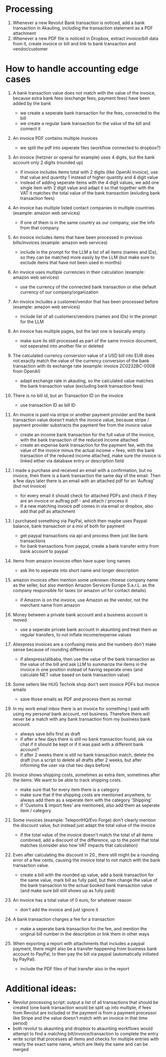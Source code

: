 # Processing
1. Whenever a new Revolut Bank transaction is noticed, add a bank transaction in Akauting, including the transaction statement as a PDF attachment
2. Whenever a new PDF file is noticed in Dropbox, extract invoice/bill data from it, create invoice or bill and link to bank transaction and vendor/customer


# How to handle accounting edge cases

1. A bank transaction value does not match with the value of the invoice, because extra bank fees (exchange fees, payment fees) have been added by the bank
    - we create a seperate bank transaction for the fees, connected to the bill
    - we create a regular bank transaction for the value of the bill and connect it
2. An invoice PDF contains multiple invoices
    - we split the pdf into seperate files (workflow connected to dropbox?)
3. An invoice (hetzner or openai for example) uses 4 digits, but the bank account only 2 digits (rounded up)
    - if invoice includes items total with 2 digits (like OpenAI invoice), use that value and quantity 1 instead of higher quantity and 4 digit value
    - instead of adding seperate items with the 4 digit values, we add one single item with 2 digit value and adapt it so that together with the VAT it matches the total value of the bank transaction (exluding bank transaction fees)
4. An invoice has multiple listed contact companies in multiple countries (example: amazon web services)
    - if one of them is in the same country as our company, use the info from that company
5. An invoice includes items that have been processed in previous bills/invoices (example: amazon web services)
    - include in the prompt for the LLM a list of all items (names and IDs), so they can be matched more easily by the LLM (but make sure to exclude items that have not been used in months)
6. An invoice uses multiple currencies in their calculation (example: amazon web services)
    - use the currency of the connected bank transaction or else default currency of our company/organization
7. An invoice includes a customer/vendor that has been processed before (example: amazon web services)
    - include list of all customers/vendors (names and IDs) in the prompt for the LLM
8. An invoice has multiple pages, but the last one is basically empty
    - make sure its still processed as part of the same invoice document, not seperated into another file or deleted
9. The calculated currency conversion value of a USD bill into EUR does not exactly match the value of the currency conversion of the bank transaction with its exchange rate (example: invoice 2C0232BC-0008 from OpenAI)
    - adapt exchange rate in akauting, so the calculated value matches the bank transaction value (excluding bank transaction fees)
10. There is no bill id, but an Transaction ID on the invoice
    - use transaction ID as bill ID
11. An invoice is paid via stripe or another payment provider and the bank transaction value doesn't match the invoice value, because stripe / payment provider substracts the payment fee from the invoice value
    - create an income bank transaction for the full value of the invoice, with the bank transaction of the reduced income attached
    - create an expense bank transaction for the payment fee, with the value of the invoice minus the actual income = fees, with the bank transaction of the reduced income attached, make sure the invoice is linked either via database entry or description field
12. I made a purchase and received an email with a confirmation, but no invoice, then there is a bank transaction the same day of the email. Then a few days later there is an email with an attached pdf for an 'Auftrag' (but not invoice)
    - for every email it should check for attached PDFs and check if they are an invoice or auftrag pdf - and attach / process it
    - if a new matching invoice pdf comes in via email or dropbox, also add that pdf as attachment
13. I purchased something via PayPal, which then maybe uses Paypal balance, bank transaction or a mix of both for payment
    - get paypal transactions via api and process them just like bank transactions
    - for bank transactions from paypal, create a bank transfer entry from bank account to paypal
14. Items from amazon invoices often have super long names
    - ask llm to seperate into short name and longer description
15. amazon invoices often mention some unknown chinese company name as the seller, but also mention Amazon Services Europe S.a.r.L. as the company responsible for taxes (or amazon url for contact details)
    - if Amazon is on the invoice, use Amazon as the vendor, not the merchant name from amazon
16. Money between a private bank account and a business account is moved
    - use a seperate private bank account in akaunting and treat them as regular transfers, to not inflate income/expense values
17. Aliexpress invoices are a confusing mess and the numbers don't make sense because of rounding differences
    - if aliexpress/alibaba, then use the value of the bank transaction as the value of the bill and ask LLM to summarize the items in the invoice in one position instead of having seperate ones (and calculate NET value based on bank transaction value)
18. Some sellers like HUG Technik shop don't sent invoice PDFs but invoice emails
    - save those emails as PDF and process them as normal
19. In my work email inbox there is an invoice for something I paid with using my personal bank account, not business. Therefore there will never be a match with any bank transaction from my business bank account.
    - always save bills first as draft
    - if after a few days there is still no bank transaction found, ask via chat if it should be kept or if it was paid with a different bank account?
    - if after 2 weeks there is still no bank transaction match, delete the draft (run a script to delete all drafts after 2 weeks, but after informing the user via chat two days before)
20. Invoice shows shipping costs, sometimes as extra item, sometimes after the items. We want to be able to track shipping costs.
    - make sure that for every item there is a category
    - make sure that if the shipping costs are mentioned anywhere, to always add them as a seperate item with the category 'Shipping'
    - if 'Customs & import fees' are mentioned, also add them as seperate item / category
20. Some invoices (example: TeleportHQ/Evo Forge) don't clearly mention the discount value, but instead just adapt the total value of the invoice
    - if the total value of the invoice doesn't match the total of all items combined, add a discount of the difference, up to the point that total matches (consider also how VAT impacts that calculation)
21. Even after calculating the discount in 20., there still might be a rounding error of a few cents, causing the invoice total to not match with the bank transaction value.
    - create a bill with the rounded up value, add a bank transaction for the same value, mark bill as fully paid, but then change the value of the bank transaction to the actual booked bank transaction value (and make sure bill still shows up as fully paid)
22. An invoice has a total value of 0 euro, for whatever reason
    - don't add the invoice and just ignore it
23. A bank transaction charges a fee for a transaction
    - make a seperate bank transaction for the fee, and mention the original bill number in the description or link them in other ways

24. When exporting a report with attachments that includes a paypal payment, there might also be a transfer happening from business bank account to PayPal, to then pay the bill via paypal (automatically initiated by PayPal).
    - include the PDF files of that transfer also in the report



# Additional ideas:
- Revolut processing script: output a list of all transactions that should be created (one bank transaction would be split up into multiple, if fees from Revolut are included or the payment is from a payment processor like Stripe and the value doesn't match with an invoice in that time period)
- both revolut to akaunting and dropbox to akaunting workflows would attempt to find a matching bill/invoice/transaction to complete the entry
- write script that processes all items and checks for multiple entries with nearly the exact same name, which are likely the same and can be merged
